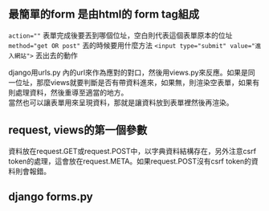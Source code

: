 ## 最簡單的form 是由html的 form tag組成

`action=""` 表單完成後要丟到哪個位址，空白則代表這個表單原本的位址
`method="get OR post"` 丟的時候要用什麼方法
`<input type="submit" value="進入網站">` 丟出去的動作

django用urls.py 內的url來作為應對的對口，然後用views.py來反應。如果是同一位址，那麼views就要判斷是否有帶資料進來，如果無，則渲染空表單，如果有則處理資料，然後重導至適當的地方。  
當然也可以讓表單用來呈現資料，那就是讓資料放到表單裡然後再渲染。  

## request, views的第一個參數

資料放在request.GET或request.POST中，以字典資料結構存在，另外注意csrf token的處理，這會放在request.META。如果request.POST沒有csrf token的資料則會報錯。  


## django forms.py
